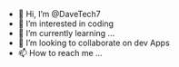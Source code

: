 - 👋 Hi, I’m @DaveTech7
- 👀 I’m interested in coding
- 🌱 I’m currently learning ...
- 💞️ I’m looking to collaborate on dev Apps
- 📫 How to reach me ...

<!---
DaveTech7/DaveTech7 is a ✨ special ✨ repository because its `README.md` (this file) appears on your GitHub profile.
You can click the Preview link to take a look at your changes.
--->
